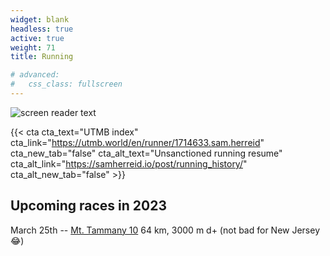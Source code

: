 ```yaml
---
widget: blank
headless: true
active: true
weight: 71
title: Running

# advanced:
#   css_class: fullscreen
---
```

![screen reader text](utmb.jpg "")


{{< cta cta_text="UTMB index" cta_link="https://utmb.world/en/runner/1714633.sam.herreid" cta_new_tab="false" cta_alt_text="Unsanctioned running resume" cta_alt_link="https://samherreid.io/post/running_history/" cta_alt_new_tab="false" >}}

## Upcoming races in 2023

March 25th -- [Mt. Tammany 10](https://ultrasignup.com/register.aspx?did=93925) 64 km, 3000 m d+ (not bad for New Jersey 😂) 



